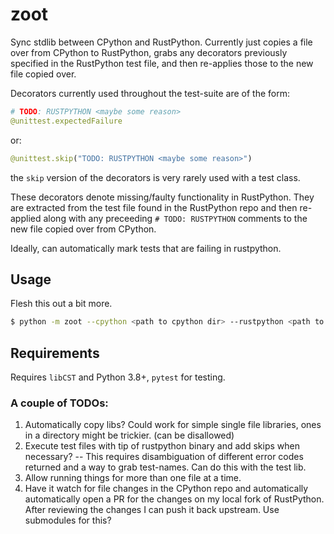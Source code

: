 # zoot

Sync stdlib between CPython and RustPython. Currently just copies a file over from CPython to RustPython,
grabs any decorators previously specified in the RustPython test file, and then re-applies those
to the new file copied over.

Decorators currently used throughout the test-suite are of the form:

```python
# TODO: RUSTPYTHON <maybe some reason>
@unittest.expectedFailure
```

or:

```python
@unittest.skip("TODO: RUSTPYTHON <maybe some reason>")
```

the `skip` version of the decorators is very rarely used with a test class. 

These decorators denote missing/faulty functionality in RustPython. They are extracted from the test file found
in the RustPython repo and then re-applied along with any preceeding `# TODO: RUSTPYTHON` comments to the new file 
copied over from CPython. 

Ideally, can automatically mark tests that are failing in rustpython. 

## Usage

Flesh this out a bit more.

```bash
$ python -m zoot --cpython <path to cpython dir> --rustpython <path to rustpython dir> --testname <name of test file>
```

## Requirements

Requires `libCST` and Python 3.8+, `pytest` for testing.

### A couple of TODOs:

 1. Automatically copy libs? Could work for simple single file libraries, ones in a directory might
    be trickier. (can be disallowed)
 2. Execute test files with tip of rustpython binary and add skips when necessary? -- This requires
    disambiguation of different error codes returned and a way to grab test-names. Can do this with
    the test lib.  
 3. Allow running things for more than one file at a time.
 4. Have it watch for file changes in the CPython repo and automatically automatically open a PR for the changes on
    my local fork of RustPython. After reviewing the changes I can push it back upstream. Use submodules for this?